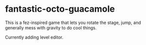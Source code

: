 # fantastic-octo-guacamole
This is a fez-inspired game that lets you rotate the stage, jump, and generally mess with gravity to do cool things.

Currently adding level editor.

